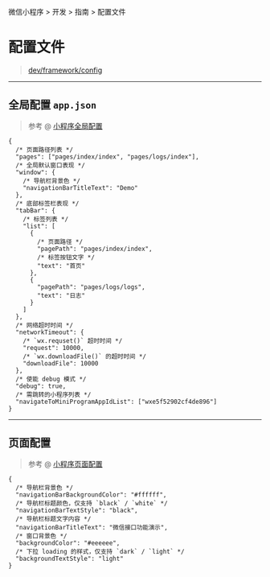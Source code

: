 微信小程序 > 开发 > 指南 > 配置文件

# 配置文件

> [dev/framework/config](https://developers.weixin.qq.com/miniprogram/dev/framework/config.html)

<hr id="app"/>

## 全局配置 `app.json`

> 参考 @ [小程序全局配置](../reference/app.md)

```jsonc
{
  /* 页面路径列表 */
  "pages": ["pages/index/index", "pages/logs/index"],
  /* 全局默认窗口表现 */
  "window": {
    /* 导航栏背景色 */
    "navigationBarTitleText": "Demo"
  },
  /* 底部标签栏表现 */
  "tabBar": {
    /* 标签列表 */
    "list": [
      {
        /* 页面路径 */
        "pagePath": "pages/index/index",
        /* 标签按钮文字 */
        "text": "首页"
      },
      {
        "pagePath": "pages/logs/logs",
        "text": "日志"
      }
    ]
  },
  /* 网络超时时间 */
  "networkTimeout": {
    /* `wx.requset()` 超时时间 */
    "request": 10000,
    /* `wx.downloadFile()` 的超时时间 */
    "downloadFile": 10000
  },
  /* 使能 debug 模式 */
  "debug": true,
  /* 需跳转的小程序列表 */
  "navigateToMiniProgramAppIdList": ["wxe5f52902cf4de896"]
}
```

<hr id="page"/>

## 页面配置

> 参考 @ [小程序页面配置](../reference/page.md)

```jsonc
{
  /* 导航栏背景色 */
  "navigationBarBackgroundColor": "#ffffff",
  /* 导航栏标题颜色，仅支持 `black` / `white` */
  "navigationBarTextStyle": "black",
  /* 导航栏标题文字内容 */
  "navigationBarTitleText": "微信接口功能演示",
  /* 窗口背景色 */
  "backgroundColor": "#eeeeee",
  /* 下拉 loading 的样式，仅支持 `dark` / `light` */
  "backgroundTextStyle": "light"
}
```
